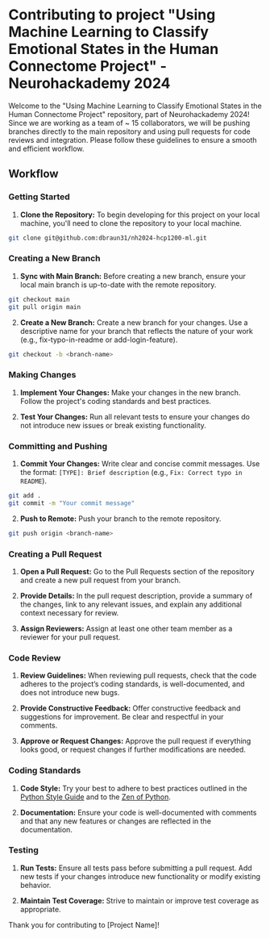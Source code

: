 # Contributing to project "Using Machine Learning to Classify Emotional States in the Human Connectome Project" - Neurohackademy 2024

Welcome to the "Using Machine Learning to Classify Emotional States in the Human Connectome Project" repository, part of Neurohackademy 2024! Since we are working as a team of ~ 15 collaborators, we will be pushing branches directly to the main repository and using pull requests for code reviews and integration. Please follow these guidelines to ensure a smooth and efficient workflow.

## Workflow

### Getting Started

1. **Clone the Repository:** To begin developing for this project on your local machine, you'll need
   to clone the repository to your local machine.

```bash
git clone git@github.com:dbraun31/nh2024-hcp1200-ml.git
```

### Creating a New Branch


1. **Sync with Main Branch:** Before creating a new branch, ensure your local main branch is up-to-date with the remote repository.

```bash
git checkout main
git pull origin main
```

2. **Create a New Branch:** Create a new branch for your changes. Use a descriptive name for your branch that reflects the nature of your work (e.g., fix-typo-in-readme or add-login-feature).

```bash
git checkout -b <branch-name>
```

### Making Changes

1. **Implement Your Changes:** Make your changes in the new branch. Follow the project's coding standards and best practices.

2. **Test Your Changes:** Run all relevant tests to ensure your changes do not introduce new issues or break existing functionality.

### Committing and Pushing

1. **Commit Your Changes:** Write clear and concise commit messages. Use the format: `[TYPE]: Brief description` (e.g., `Fix: Correct typo in README`).

```bash
git add .
git commit -m "Your commit message"
```

2. **Push to Remote:** Push your branch to the remote repository.

```bash
git push origin <branch-name>
```

### Creating a Pull Request

1. **Open a Pull Request:** Go to the Pull Requests section of the repository and create a new pull request from your branch.

2. **Provide Details:** In the pull request description, provide a summary of the changes, link to any relevant issues, and explain any additional context necessary for review.

3. **Assign Reviewers:** Assign at least one other team member as a reviewer for your pull request.

### Code Review

1. **Review Guidelines:** When reviewing pull requests, check that the code adheres to the project’s coding standards, is well-documented, and does not introduce new bugs.

2. **Provide Constructive Feedback:** Offer constructive feedback and suggestions for improvement. Be clear and respectful in your comments.

3. **Approve or Request Changes:** Approve the pull request if everything looks good, or request changes if further modifications are needed.

### Coding Standards

1. **Code Style:** Try your best to adhere to best practices outlined in the [Python Style Guide](https://peps.python.org/pep-0008/) and to the [Zen of Python](https://peps.python.org/pep-0020/).

2. **Documentation:** Ensure your code is well-documented with comments and that any new features or changes are reflected in the documentation.

### Testing

1. **Run Tests:** Ensure all tests pass before submitting a pull request. Add new tests if your changes introduce new functionality or modify existing behavior.

2. **Maintain Test Coverage:** Strive to maintain or improve test coverage as appropriate.


Thank you for contributing to [Project Name]!
